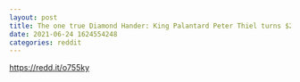 ```yaml
--- 
layout: post 
title: The one true Diamond Hander: King Palantard Peter Thiel turns $2,000 into $5 billion over the course of 22 years (tax free btw) 
date: 2021-06-24 1624554248 
categories: reddit 
--- 
```

https://redd.it/o755ky